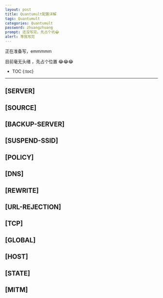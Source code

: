 ```yaml
---
layout: post
title: Quantumult配置详解
tags: Quantumult
categories: Quantumult
password: zhuangzhuang
prompt: 还没写完，先占个坑😂
alert: 等我写完
---
```






正在准备写，emmmmm

目前毫无头绪 ，先占个位置 😂😂😂

<!-- more -->

* TOC
{:toc}
---

## [SERVER]

## [SOURCE]

## [BACKUP-SERVER]

## [SUSPEND-SSID]

## [POLICY]

## [DNS]

## [REWRITE]

## [URL-REJECTION]

## [TCP]

## [GLOBAL]

## [HOST]

## [STATE]

## [MITM]